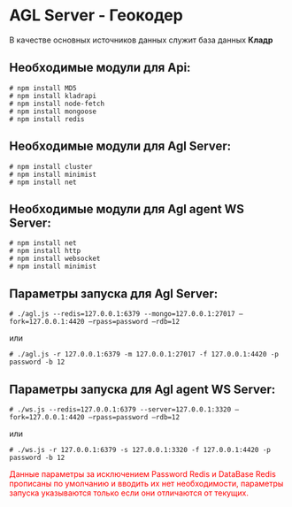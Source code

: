 # AGL Server - Геокодер

В качестве основных источников данных служит база данных <strong>Кладр</strong>

Необходимые модули для Api:
-------

```
# npm install MD5
# npm install kladrapi
# npm install node-fetch
# npm install mongoose
# npm install redis
```

Необходимые модули для Agl Server:
-------

```
# npm install cluster
# npm install minimist
# npm install net
```

Необходимые модули для Agl agent WS Server:
-------

```
# npm install net
# npm install http
# npm install websocket
# npm install minimist
```

Параметры запуска для Agl Server:
-------

``# ./agl.js --redis=127.0.0.1:6379 --mongo=127.0.0.1:27017 —fork=127.0.0.1:4420 —rpass=password —rdb=12``<br>

или

``# ./agl.js -r 127.0.0.1:6379 -m 127.0.0.1:27017 -f 127.0.0.1:4420 -p password -b 12``<br>

Параметры запуска для Agl agent WS Server:
-------

``# ./ws.js --redis=127.0.0.1:6379 --server=127.0.0.1:3320 —fork=127.0.0.1:4420 —rpass=password —rdb=12``<br>

или

``# ./ws.js -r 127.0.0.1:6379 -s 127.0.0.1:3320 -f 127.0.0.1:4420 -p password -b 12``<br>

<div style="color: red;">Данные параметры за исключением Password Redis и DataBase Redis прописаны по умолчанию и вводить их нет необходимости, параметры запуска указываются только если они отличаются от текущих.</div>

